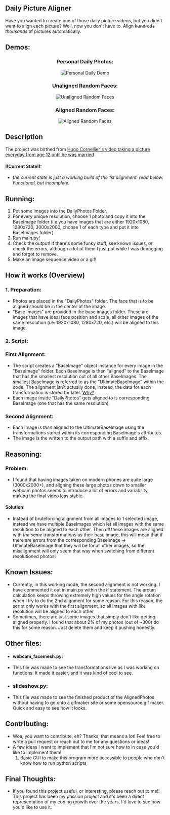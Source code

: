 
## Daily Picture Aligner
Have you wanted to create one of those daily picture videos, but you didn't want to align each picture? Well, now you don't have to. Align ~~hundreds~~ _thousands_ of pictures automatically.

## Demos: 
 
<div align=center>
  
### Personal Daily Photos:
![Personal Daily Demo](https://github.com/Noah6544/Daily-Picture-Aligner/blob/master/Demos/RecentDailyGif.gif)

### Unaligned Random Faces:
![Unaligned Random Faces](https://github.com/Noah6544/Daily-Picture-Aligner/blob/master/Demos/UnalignedRandomFaces.gif)


### Aligned Random Faces: 
![Aligned Random Faces](https://github.com/Noah6544/Daily-Picture-Aligner/blob/master/Demos/AlignedRandomFaces.gif)

</div>

## Description
The project was birthed from [Hugo Cornellier's video taking a picture everyday from age 12 until he was married](https://www.youtube.com/watch?v=65nfbW-27ps)

#### !!Current State!!:
- *the current state is just a working build of the 1st alignment: read below. Functional, but incomplete.*

## Running:
1. Put some images into the DailyPhotos Folder.
2. For every unique resolution, choose 1 photo and copy it into the BaseImage folder (i.e you have images that are either 1920x1080, 1280x720, 3000x2000, choose 1 of each type and put it into BaseImages folder)
3. Run main.py!
4. Check the output! If there's some funky stuff, see known issues, or check the errors, although a lot of them I just put while I was debugging and forgot to remove.
5. Make an image sequence video or a gif!

## How it works (Overview)

### 1. Preparation:
  - Photos are placed in the "DailyPhotos" folder. The face that is to be aligned should be in the center of the image.
  - "Base Images" are provided in the base images folder. These are images that have ideal face position and scale, all other images of the same resolution (i.e: 1920x1080, 1280x720, etc.) will be aligned to this image. 
### 2. Script:
   ### First Alignment:
  - The script creates a "BaseImage" object instance for every image in the "BaseImage" folder. Each BaseImage is then "aligned" to the BaseImage that has the smallest resolution out of all other BaseImages. The smallest BaseImage is referred to as the "UltimateBaseImage" within the code. The alignment isn't actually done, instead, the data for each transformation is stored for later. [Why?](https://github.com/Noah6544/Daily-Picture-Aligner#reasoning)
  - Each image inside "DailyPhotos" gets aligned to is corresponding BaseImage (one that has the same resolution).
  ### Second Alignment:
  
  - Each image is *then* aligned to the UltimateBaseImage using the transformations stored within its corresponding BaseImage's attributes.
  - The image is the written to the output path with a suffix and affix. 

## Reasoning:
### Problem:
- I found that having images taken on modern phones are quite large (3000x2000+), and aligning these large photos down to smaller webcam photos seems to introduce a lot of errors and variability, making the final video less stable.
#### Solution:
- Instead of bruteforcing alignment from all images to 1 selected image, instead we have multiple BaseImages which let all images with the same resolution to be aligned to each other. Then *all* these images are aligned with *the same* transformations as their base image, this will mean that if there are errors from the corresponding BaseImage -> UltimateBaseImage that they will be for all other images, so the misalignment will only seem that way when switching from different resolutioned photos!


## Known Issues:
- Currently, in this working mode, the second alignment is not working. I have commented it out in main.py within the if statement. The arctan calculation keeps throwing extremely high values for the angle rotation when I try to do the 2nd alignment for some reason. For this reason, the script only works with the first alignment, so all images with like resolution will be aligned to each other
- Sometimes, there are just some images that simply don't like getting aligned properly. I found that about 2% of my photos (out of ~300) do  this for some reason. Just delete them and keep it pushing honestly.

## Other files:
- #### webcam_facemesh.py:
- This file was made to see the transformations live as I was working on functions. It made it easier, and it was kind of cool to see.
- ### slideshow.py:
- This file was made to see the finished product of the AlignedPhotos without having to go onto a gifmaker site or some opensource gif maker. Quick and easy to see how it looks.

## Contributing:
- Woa, you want to contribute, eh? Thanks, that means a lot! Feel free to write a pull request or reach out to me for any questions or ideas!
- A few ideas I want to implement that I'm not sure how to in case you'd like to implement them!
   1. Basic GUI to make this program more accessible to people who don't know how to run python scripts
  
## Final Thoughts:
- If you found this project useful, or interesting, please reach out to me!! This project has been my passion project and it's been a direct representation of my coding growth over the years. I'd love to see how you'd like to use it.
